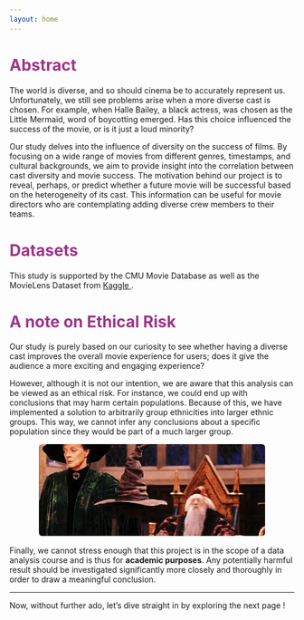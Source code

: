 ```yaml
---
layout: home
---
```


# <span style="color: #9C3587;">Abstract</span>

The world is diverse, and so should cinema be to accurately represent us. Unfortunately, we still see problems arise when a more diverse cast is chosen. For example, when Halle Bailey, a black actress, was chosen as the Little Mermaid, word of boycotting emerged. Has this choice influenced the success of the movie, or is it just a loud minority? 

Our study delves into the influence of diversity on the success of films. By focusing on a wide range of movies from different genres, timestamps, and cultural backgrounds, we aim to provide insight into the correlation between cast diversity and movie success. The motivation behind our project is to reveal, perhaps, or predict whether a future movie will be successful based on the heterogeneity of its cast. This information can be useful for movie directors who are contemplating adding diverse crew members to their teams.

# <span style="color: #9C3587;">Datasets</span>

This study is supported by the CMU Movie Database as well as the MovieLens Dataset from <a href="https://www.kaggle.com/datasets/rounakbanik/the-movies-dataset"> Kaggle </a>.


# <span style="color: #9C3587;">A note on Ethical Risk</span>

Our study is purely based on our curiosity to see whether having a diverse cast improves the overall movie experience for users; does it give the audience a more exciting and engaging experience?

However, although it is not our intention, we are aware that this analysis can be viewed as an ethical risk. For instance, we could end up with conclusions that may harm certain populations. Because of this, we have implemented a solution to arbitrarily group ethnicities into larger ethnic groups. This way, we cannot infer any conclusions about a specific population since they would be part of a much larger group.

<div style="text-align: center;">
  <img src="assets/img/grouping_HP.gif" alt="Grouping is an important step to make things simpler">
</div>

Finally, we cannot stress enough that this project is in the scope of a data analysis course and is thus for **academic purposes**. Any potentially harmful result should be investigated significantly more closely and thoroughly in order to draw a meaningful conclusion.

---

Now, without further ado, let’s dive straight in by exploring the next page !
